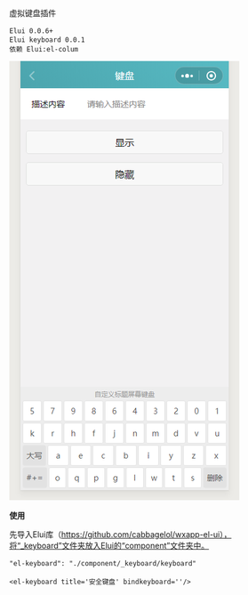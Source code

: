 虚拟键盘插件

    Elui 0.0.6+
    Elui keyboard 0.0.1 
    依赖 Elui:el-colum

![](www/images/01.png)

**使用**

先导入Elui库（https://github.com/cabbagelol/wxapp-el-ui），将“_keyboard”文件夹放入Elui的“component”文件夹中。

    "el-keyboard": "./component/_keyboard/keyboard"
    
    <el-keyboard title='安全键盘' bindkeyboard=''/>